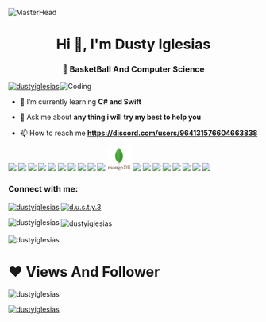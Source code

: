 ![MasterHead](https://cdn.discordapp.com/attachments/968416754617417758/991300214700904458/32DF9905-A79F-4F2A-96C1-27569E540B85.gif)
<h1 align="center">Hi 👋, I'm Dusty Iglesias</h1>
<h3 align="center">👀 BasketBall And Computer Science</h3>
<img align="right" alt="Coding" width="400" img src="https://cdn.discordapp.com/attachments/968416754617417758/991300214700904458/32DF9905-A79F-4F2A-96C1-27569E540B85.gif">



<p align="left"> <a href="https://github.com/ryo-ma/github-profile-trophy"><img src="https://github-profile-trophy.vercel.app/?username=dustyiglesias" alt="dustyiglesias" /></a> </p>



- 🌱 I’m currently learning **C# and Swift**

- 💬 Ask me about **any thing i will try my best to help you**

- 📫 How to reach me **https://discord.com/users/964131576604663838**
<p align="left"> 
     <img src="https://img.icons8.com/color/48/000000/java-coffee-cup-logo.png"/> </a>
    <img src="https://img.icons8.com/color/48/000000/react-native.png"/> </a>
     <img src="https://img.icons8.com/color/48/000000/spring-logo.png"/> </a> 
     <img src="https://img.icons8.com/color/48/000000/javascript.png"/> </a> 
     <img src="https://img.icons8.com/color/48/000000/html-5.png"/> </a> 
     <img src="https://img.icons8.com/color/48/000000/css3.png"/> </a> 
     <img src="https://img.icons8.com/color/48/000000/bootstrap.png"/> </a> 
     <img src="https://img.icons8.com/color/48/000000/python.png"/> </a> 
     <img src="https://img.icons8.com/color/48/000000/git.png"/>
     <img src="https://img.icons8.com/fluent/50/000000/mysql-logo.png"/> </a>
     <img src="https://raw.githubusercontent.com/devicons/devicon/master/icons/mongodb/mongodb-original-wordmark.svg" alt="mongodb" width="48" height="48"/> </a> 
    <img src="https://img.icons8.com/color/48/000000/nodejs.png"/>
    <img src="https://img.icons8.com/color/48/000000/c-plus-plus-logo.png"/>
    <img src="https://img.icons8.com/fluency/48/000000/swift.png"/>
    <img src="https://img.icons8.com/color/48/000000/c-sharp-logo-2.png"/>
    <img src="https://img.icons8.com/color/48/000000/adobe-illustrator--v1.png"/>
    <img src="https://img.icons8.com/color/48/000000/adobe-photoshop--v1.png"/>
    <img src="https://img.icons8.com/color/48/000000/adobe-premiere-pro--v1.png"/>
    <img src="https://img.icons8.com/color/48/000000/adobe-xd--v1.png"/>
</p>

<h3 align="left">Connect with me:</h3>
<p align="left">
<a href="https://twitter.com/dustyiglesias" target="bl<ank"><img align="center" src="https://raw.githubusercontent.com/rahuldkjain/github-profile-readme-generator/master/src/images/icons/Social/twitter.svg" alt="dustyiglesias" height="30" width="40" /></a>
<a href="https://instagram.com/d.u.s.t.y.3" target="blank"><img align="center" src="https://raw.githubusercontent.com/rahuldkjain/github-profile-readme-generator/master/src/images/icons/Social/instagram.svg" alt="d.u.s.t.y.3" height="30" width="40" /></a>
</p>

<p><img align="left" src="https://github-readme-stats.vercel.app/api/top-langs?username=dustyiglesias&show_icons=true&locale=en&layout=compact" alt="dustyiglesias" /></p>

<p>&nbsp;<img align="center" src="https://github-readme-stats.vercel.app/api?username=dustyiglesias&show_icons=true&locale=en" alt="dustyiglesias" /></p>

<p><img align="center" src="https://github-readme-streak-stats.herokuapp.com/?user=dustyiglesias&" alt="dustyiglesias" /></p>

# ❤ Views And Follower
<p align="left"> <img src="https://komarev.com/ghpvc/?username=dustyiglesias&label=Profile%20views&color=0e75b6&style=flat" alt="dustyiglesias" /> </p>
<p align="left"> <a href="https://twitter.com/dustyiglesias" target="blank"><img src="https://img.shields.io/twitter/follow/dustyiglesias?logo=twitter&style=for-the-badge" alt="dustyiglesias" /></a> </p>
